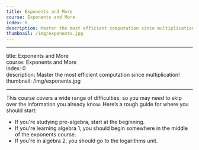 ```yaml
---
title: Exponents and More
course: Exponents and More
index: 0
description: Master the most efficient computation since multiplication!
thumbnail: /img/exponents.jpg
---
```


<hr>
<p>title: Exponents and More<br>
course: Exponents and More<br>
index: 0<br>
description: Master the most efficient computation since multiplication!<br>
thumbnail: /img/exponents.jpg</p>
<hr>
<pExponents and logarithms are power-ful tools in mathematics. You should have a base-ic understanding of them if you want to learn topics like calculus.</p>
This course covers a wide range of difficulties, so you may need to skip over the information you already know. Here’s a rough guide for where you should start:</p>
<ul>
<li>If you're studying pre-algebra, start at the beginning.</li>
<li>If you're learning algebra 1, you should begin somewhere in the middle of the exponents course.</li>
<li>If you're in algebra 2, you should go to the logarithms unit.</li>
</ul>

<!--stackedit_data:
eyJoaXN0b3J5IjpbLTE2NDg4MTM5NTZdfQ==
-->